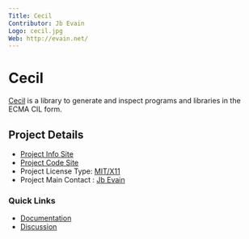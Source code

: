 ```yaml
---
Title: Cecil
Contributor: Jb Evain
Logo: cecil.jpg
Web: http://evain.net/
---
```

# Cecil

[Cecil](https://github.com/jbevain/cecil) is a library to generate and inspect programs and libraries in the ECMA CIL form.

## Project Details

* [Project Info Site](https://github.com/jbevain/cecil)
* [Project Code Site](https://github.com/jbevain/cecil)
* Project License Type: [MIT/X11](https://github.com/jbevain/cecil/blob/master/LICENSE.txt)
* Project Main Contact : [Jb Evain](https://github.com/jbevain)

### Quick Links

* [Documentation](https://github.com/jbevain/cecil/wiki)
* [Discussion](https://groups.google.com/group/mono-cecil)
